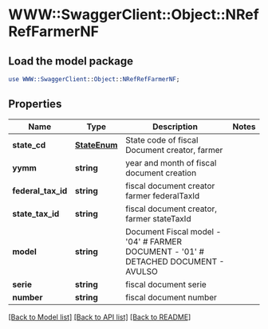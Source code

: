 # WWW::SwaggerClient::Object::NRefRefFarmerNF

## Load the model package
```perl
use WWW::SwaggerClient::Object::NRefRefFarmerNF;
```

## Properties
Name | Type | Description | Notes
------------ | ------------- | ------------- | -------------
**state_cd** | [**StateEnum**](StateEnum.md) | State code of fiscal Document creator, farmer | 
**yymm** | **string** | year and month of fiscal document creation | 
**federal_tax_id** | **string** | fiscal document creator farmer federalTaxId | 
**state_tax_id** | **string** | fiscal document creator, farmer stateTaxId | 
**model** | **string** | Document Fiscal model - &#39;04&#39; # FARMER DOCUMENT - &#39;01&#39; # DETACHED DOCUMENT - AVULSO  | 
**serie** | **string** | fiscal document serie | 
**number** | **string** | fiscal document number | 

[[Back to Model list]](../README.md#documentation-for-models) [[Back to API list]](../README.md#documentation-for-api-endpoints) [[Back to README]](../README.md)


